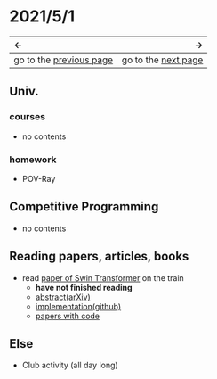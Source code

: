 # 2021/5/1
|←|→|
|:---|---:|
go to the [previous page](../April/30th.md) | go to the [next page](./2nd.md)

## Univ.
### courses
- no contents

### homework
- POV-Ray

## Competitive Programming
- no contents

## Reading papers, articles, books
- read [paper of Swin Transformer](https://arxiv.org/pdf/2103.14030v1.pdf) on the train
    - **have not finished reading**
    - [abstract(arXiv)](https://arxiv.org/abs/2103.14030v1)
    - [implementation(github)](https://github.com/microsoft/Swin-Transformer)
    - [papers with code](https://paperswithcode.com/paper/swin-transformer-hierarchical-vision)

## Else
- Club activity (all day long)
